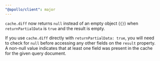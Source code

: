 ```yaml
---
"@apollo/client": major
---
```


`cache.diff` now returns `null` instead of an empty object (`{}`) when `returnPartialData` is `true` and the result is empty.

If you use `cache.diff` directly with `returnPartialData: true`, you will need to check for `null` before accessing any other fields on the `result` property. A non-null value indicates that at least one field was present in the cache for the given query document.
